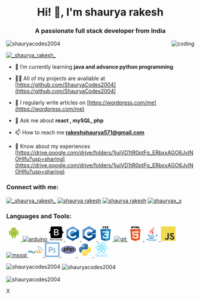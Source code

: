 <h1 align="center">Hi! 👋, I'm shaurya rakesh</h1>
<h3 align="center">A passionate full stack developer from India</h3>
<img align="right" alt="coding" widht="200" src ="https://user-images.githubusercontent.com/55389276/140866485-8fb1c876-9a8f-4d6a-98dc-08c4981eaf70.gif">

<p align="left"> <img src="https://komarev.com/ghpvc/?username=shauryacodes2004&label=Profile%20views&color=0e75b6&style=flat" alt="shauryacodes2004" /> </p>

<p align="left"> <a href="https://twitter.com/_shaurya_rakesh_" target="blank"><img src="https://img.shields.io/twitter/follow/_shaurya_rakesh_?logo=twitter&style=for-the-badge" alt="_shaurya_rakesh_" /></a> </p>

- 🌱 I’m currently learning **java and advance python programming**

- 👨‍💻 All of my projects are available at [https://github.com/ShauryaCodes2004](https://github.com/ShauryaCodes2004)

- 📝 I regularly write articles on [https://wordpress.com/me](https://wordpress.com/me)

- 💬 Ask me about **react , mySQL, php**

- 📫 How to reach me **rakeshshaurya571@gmail.com**

- 📄 Know about my experiences [https://drive.google.com/drive/folders/1jujVD1tR0ptFg_ERbxxAGO6JvINOHlfu?usp=sharing](https://drive.google.com/drive/folders/1jujVD1tR0ptFg_ERbxxAGO6JvINOHlfu?usp=sharing)

<h3 align="left">Connect with me:</h3>
<p align="left">
<a href="https://twitter.com/_shaurya_rakesh_" target="blank"><img align="center" src="https://raw.githubusercontent.com/rahuldkjain/github-profile-readme-generator/master/src/images/icons/Social/twitter.svg" alt="_shaurya_rakesh_" height="30" width="40" /></a>
<a href="https://linkedin.com/in/shaurya rakesh" target="blank"><img align="center" src="https://raw.githubusercontent.com/rahuldkjain/github-profile-readme-generator/master/src/images/icons/Social/linked-in-alt.svg" alt="shaurya rakesh" height="30" width="40" /></a>
<a href="https://fb.com/shaurya rakesh" target="blank"><img align="center" src="https://raw.githubusercontent.com/rahuldkjain/github-profile-readme-generator/master/src/images/icons/Social/facebook.svg" alt="shaurya rakesh" height="30" width="40" /></a>
<a href="https://instagram.com/shauryax_x" target="blank"><img align="center" src="https://raw.githubusercontent.com/rahuldkjain/github-profile-readme-generator/master/src/images/icons/Social/instagram.svg" alt="shauryax_x" height="30" width="40" /></a>
</p>

<h3 align="left">Languages and Tools:</h3>
<p align="left"> <a href="https://developer.android.com" target="_blank" rel="noreferrer"> <img src="https://raw.githubusercontent.com/devicons/devicon/master/icons/android/android-original-wordmark.svg" alt="android" width="40" height="40"/> </a> <a href="https://www.arduino.cc/" target="_blank" rel="noreferrer"> <img src="https://cdn.worldvectorlogo.com/logos/arduino-1.svg" alt="arduino" width="40" height="40"/> </a> <a href="https://getbootstrap.com" target="_blank" rel="noreferrer"> <img src="https://raw.githubusercontent.com/devicons/devicon/master/icons/bootstrap/bootstrap-plain-wordmark.svg" alt="bootstrap" width="40" height="40"/> </a> <a href="https://www.cprogramming.com/" target="_blank" rel="noreferrer"> <img src="https://raw.githubusercontent.com/devicons/devicon/master/icons/c/c-original.svg" alt="c" width="40" height="40"/> </a> <a href="https://www.w3schools.com/cpp/" target="_blank" rel="noreferrer"> <img src="https://raw.githubusercontent.com/devicons/devicon/master/icons/cplusplus/cplusplus-original.svg" alt="cplusplus" width="40" height="40"/> </a> <a href="https://www.w3schools.com/css/" target="_blank" rel="noreferrer"> <img src="https://raw.githubusercontent.com/devicons/devicon/master/icons/css3/css3-original-wordmark.svg" alt="css3" width="40" height="40"/> </a> <a href="https://git-scm.com/" target="_blank" rel="noreferrer"> <img src="https://www.vectorlogo.zone/logos/git-scm/git-scm-icon.svg" alt="git" width="40" height="40"/> </a> <a href="https://www.w3.org/html/" target="_blank" rel="noreferrer"> <img src="https://raw.githubusercontent.com/devicons/devicon/master/icons/html5/html5-original-wordmark.svg" alt="html5" width="40" height="40"/> </a> <a href="https://www.java.com" target="_blank" rel="noreferrer"> <img src="https://raw.githubusercontent.com/devicons/devicon/master/icons/java/java-original.svg" alt="java" width="40" height="40"/> </a> <a href="https://developer.mozilla.org/en-US/docs/Web/JavaScript" target="_blank" rel="noreferrer"> <img src="https://raw.githubusercontent.com/devicons/devicon/master/icons/javascript/javascript-original.svg" alt="javascript" width="40" height="40"/> </a> <a href="https://www.microsoft.com/en-us/sql-server" target="_blank" rel="noreferrer"> <img src="https://www.svgrepo.com/show/303229/microsoft-sql-server-logo.svg" alt="mssql" width="40" height="40"/> </a> <a href="https://www.mysql.com/" target="_blank" rel="noreferrer"> <img src="https://raw.githubusercontent.com/devicons/devicon/master/icons/mysql/mysql-original-wordmark.svg" alt="mysql" width="40" height="40"/> </a> <a href="https://www.photoshop.com/en" target="_blank" rel="noreferrer"> <img src="https://raw.githubusercontent.com/devicons/devicon/master/icons/photoshop/photoshop-line.svg" alt="photoshop" width="40" height="40"/> </a> <a href="https://www.php.net" target="_blank" rel="noreferrer"> <img src="https://raw.githubusercontent.com/devicons/devicon/master/icons/php/php-original.svg" alt="php" width="40" height="40"/> </a> <a href="https://www.python.org" target="_blank" rel="noreferrer"> <img src="https://raw.githubusercontent.com/devicons/devicon/master/icons/python/python-original.svg" alt="python" width="40" height="40"/> </a> <a href="https://reactjs.org/" target="_blank" rel="noreferrer"> <img src="https://raw.githubusercontent.com/devicons/devicon/master/icons/react/react-original-wordmark.svg" alt="react" width="40" height="40"/> </a> </p>

<p><img align="left" src="https://github-readme-stats.vercel.app/api/top-langs?username=shauryacodes2004&show_icons=true&locale=en&layout=compact" alt="shauryacodes2004" /></p>

<p>&nbsp;<img align="center" src="https://github-readme-stats.vercel.app/api?username=shauryacodes2004&show_icons=true&locale=en" alt="shauryacodes2004" /></p>

<p><img align="center" src="https://github-readme-streak-stats.herokuapp.com/?user=shauryacodes2004&" alt="shauryacodes2004" /></p>X	
